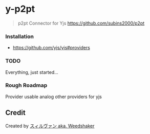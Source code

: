# y-p2pt

> p2pt Connector for Yjs https://github.com/subins2000/p2pt


### Installation

- https://github.com/yjs/yjs#providers


### TODO

Everything, just started...

### Rough Roadmap

Provider usable analog other providers for yjs

## Credit

Created by [スィルヴァン aka. Weedshaker](https://github.com/Weedshaker)
